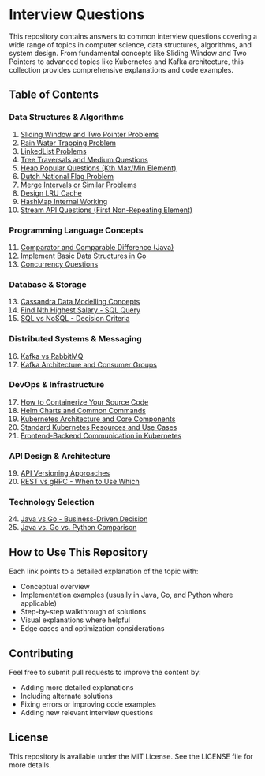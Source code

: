# Interview Questions

This repository contains answers to common interview questions covering a wide range of topics in computer science, data structures, algorithms, and system design. From fundamental concepts like Sliding Window and Two Pointers to advanced topics like Kubernetes and Kafka architecture, this collection provides comprehensive explanations and code examples.

## Table of Contents

### Data Structures & Algorithms
1. [Sliding Window and Two Pointer Problems](Part-1.md#1-sliding-window-and-two-pointer-problems)
2. [Rain Water Trapping Problem](Part-1.md#2-rain-water-trapping-problem)
3. [LinkedList Problems](Part-1.md#3-linkedlist-problems)
4. [Tree Traversals and Medium Questions](Part-1.md#4-tree-traversals-and-medium-questions)
5. [Heap Popular Questions (Kth Max/Min Element)](Part-1.md#5-heap-popular-questions)
6. [Dutch National Flag Problem](Part-1.md#6-dutch-national-flag-problem)
7. [Merge Intervals or Similar Problems](Part-2.md#7-merge-intervals)
8. [Design LRU Cache](Part-2.md#8-design-lru-cache)
9. [HashMap Internal Working](Part-2.md#9-hashmap-internal-working)
10. [Stream API Questions (First Non-Repeating Element)](Part-2.md#10-stream-api-questions)

### Programming Language Concepts
11. [Comparator and Comparable Difference (Java)](Part-2.md#11-comparator-and-comparable-difference)
12. [Implement Basic Data Structures in Go](Part-2.md#12-implement-core-data-structures-in-go)
26. [Concurrency Questions](Part-4.md#26-concurrency-questions)

### Database & Storage
13. [Cassandra Data Modelling Concepts](Part-2.md#13-cassandra-data-modelling-concepts)
14. [Find Nth Highest Salary - SQL Query](Part-3.md#14-find-nth-highest-salary-sql-query)
15. [SQL vs NoSQL - Decision Criteria](Part-3.md#15-when-to-choose-sql-vs-nosql)

### Distributed Systems & Messaging
16. [Kafka vs RabbitMQ](Part-3.md#16-kafka-vs-rabbitmq)
23. [Kafka Architecture and Consumer Groups](Part-4.md#23-kafka-architecture-and-consumer-groups-advantage)

### DevOps & Infrastructure
17. [How to Containerize Your Source Code](Part-3.md#17-how-to-containerize-your-source-code)
18. [Helm Charts and Common Commands](Part-3.md#18-why-we-need-helm-charts-and-standard-commands)
21. [Kubernetes Architecture and Core Components](Part-3.md#21-kubernetes-architecture-and-core-components)
22. [Standard Kubernetes Resources and Use Cases](Part-3.md#22-standard-kubernetes-resources)
25. [Frontend-Backend Communication in Kubernetes](Part-4.md#25-communication-between-frontend-and-backend-microservices-in-k8s)

### API Design & Architecture
19. [API Versioning Approaches](Part-3.md#19-how-api-versioning-happens)
20. [REST vs gRPC - When to Use Which](Part-3.md#20-why-rest-or-grpc-and-when-to-use-which)

### Technology Selection
24. [Java vs Go - Business-Driven Decision](Part-4.md#24-java-vs-golang-for-business-applications)
27. [Java vs. Go vs. Python Comparison](Java-Go-Python-Comparison.md)

## How to Use This Repository

Each link points to a detailed explanation of the topic with:
- Conceptual overview
- Implementation examples (usually in Java, Go, and Python where applicable)
- Step-by-step walkthrough of solutions
- Visual explanations where helpful
- Edge cases and optimization considerations

## Contributing

Feel free to submit pull requests to improve the content by:
- Adding more detailed explanations
- Including alternate solutions
- Fixing errors or improving code examples
- Adding new relevant interview questions

## License

This repository is available under the MIT License. See the LICENSE file for more details.